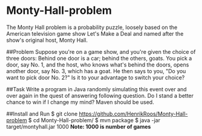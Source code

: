 Monty-Hall-problem
==================

The Monty Hall problem is a probability puzzle, loosely based on the American television game show Let's Make a Deal and named after the show's original host, Monty Hall.

##Problem
Suppose you're on a game show, and you're given the choice of three doors: Behind one door is a car; behind the others, goats. You pick a door, say No. 1, and the host, who knows what's behind the doors, opens another door, say No. 3, which has a goat. He then says to you, "Do you want to pick door No. 2?" Is it to your advantage to switch your choice?

##Task
Write a program in Java randomly simulating this event over and over again in the quest of answering following question. Do I stand a better chance to win if I change my mind? Maven should be used.

##Install and Run
    $ git clone https://github.com/HenrikRoos/Monty-Hall-problem
    $ cd Monty-Hall-problem/
    $ mvn package
    $ java -jar target/montyhall.jar 1000
**Note: 1000 is number of games**
